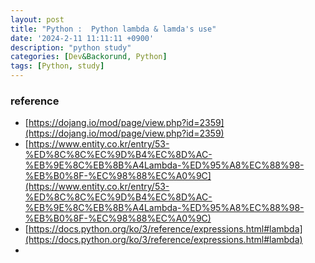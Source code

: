 ```yaml
---
layout: post
title: "Python :  Python lambda & lamda's use"
date: '2024-2-11 11:11:11 +0900'
description: "python study"
categories: [Dev&Backorund, Python]
tags: [Python, study]
---
```



### reference

* [https://dojang.io/mod/page/view.php?id=2359](https://dojang.io/mod/page/view.php?id=2359)
* [https://www.entity.co.kr/entry/53-%ED%8C%8C%EC%9D%B4%EC%8D%AC-%EB%9E%8C%EB%8B%A4Lambda-%ED%95%A8%EC%88%98-%EB%B0%8F-%EC%98%88%EC%A0%9C](https://www.entity.co.kr/entry/53-%ED%8C%8C%EC%9D%B4%EC%8D%AC-%EB%9E%8C%EB%8B%A4Lambda-%ED%95%A8%EC%88%98-%EB%B0%8F-%EC%98%88%EC%A0%9C)
* [https://docs.python.org/ko/3/reference/expressions.html#lambda](https://docs.python.org/ko/3/reference/expressions.html#lambda)
* 